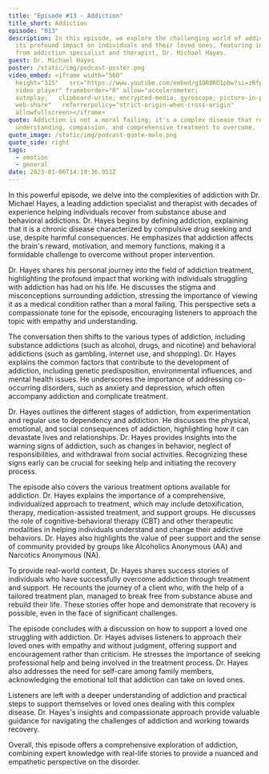 ```yaml
---
title: "Episode #13 - Addiction"
title_short: Addiction
episode: "013"
description: In this episode, we explore the challenging world of addiction and
  its profound impact on individuals and their loved ones, featuring insights
  from addiction specialist and therapist, Dr. Michael Hayes.
guest: Dr. Michael Hayes
poster: /static/img/podcast-poster.png
video_embed: <iframe width="560"
  height="315"   src="https://www.youtube.com/embed/g1QR0RO1pbw?si=zBfpb0Un_vQ2vphz"   title="YouTube
  video player" frameborder="0" allow="accelerometer;
  autoplay;   clipboard-write; encrypted-media; gyroscope; picture-in-picture;
  web-share"   referrerpolicy="strict-origin-when-cross-origin"
  allowfullscreen></iframe>
quote: Addiction is not a moral failing; it's a complex disease that requires
  understanding, compassion, and comprehensive treatment to overcome.
quote_image: /static/img/podcast-quote-male.png
quote_side: right
tags:
  - emotion
  - general
date: 2023-01-06T14:19:36.951Z
---
```

In this powerful episode, we delve into the complexities of addiction with Dr. Michael Hayes, a leading addiction specialist and therapist with decades of experience helping individuals recover from substance abuse and behavioral addictions. Dr. Hayes begins by defining addiction, explaining that it is a chronic disease characterized by compulsive drug seeking and use, despite harmful consequences. He emphasizes that addiction affects the brain's reward, motivation, and memory functions, making it a formidable challenge to overcome without proper intervention.

Dr. Hayes shares his personal journey into the field of addiction treatment, highlighting the profound impact that working with individuals struggling with addiction has had on his life. He discusses the stigma and misconceptions surrounding addiction, stressing the importance of viewing it as a medical condition rather than a moral failing. This perspective sets a compassionate tone for the episode, encouraging listeners to approach the topic with empathy and understanding.

The conversation then shifts to the various types of addiction, including substance addictions (such as alcohol, drugs, and nicotine) and behavioral addictions (such as gambling, internet use, and shopping). Dr. Hayes explains the common factors that contribute to the development of addiction, including genetic predisposition, environmental influences, and mental health issues. He underscores the importance of addressing co-occurring disorders, such as anxiety and depression, which often accompany addiction and complicate treatment.

Dr. Hayes outlines the different stages of addiction, from experimentation and regular use to dependency and addiction. He discusses the physical, emotional, and social consequences of addiction, highlighting how it can devastate lives and relationships. Dr. Hayes provides insights into the warning signs of addiction, such as changes in behavior, neglect of responsibilities, and withdrawal from social activities. Recognizing these signs early can be crucial for seeking help and initiating the recovery process.

The episode also covers the various treatment options available for addiction. Dr. Hayes explains the importance of a comprehensive, individualized approach to treatment, which may include detoxification, therapy, medication-assisted treatment, and support groups. He discusses the role of cognitive-behavioral therapy (CBT) and other therapeutic modalities in helping individuals understand and change their addictive behaviors. Dr. Hayes also highlights the value of peer support and the sense of community provided by groups like Alcoholics Anonymous (AA) and Narcotics Anonymous (NA).

To provide real-world context, Dr. Hayes shares success stories of individuals who have successfully overcome addiction through treatment and support. He recounts the journey of a client who, with the help of a tailored treatment plan, managed to break free from substance abuse and rebuild their life. These stories offer hope and demonstrate that recovery is possible, even in the face of significant challenges.

The episode concludes with a discussion on how to support a loved one struggling with addiction. Dr. Hayes advises listeners to approach their loved ones with empathy and without judgment, offering support and encouragement rather than criticism. He stresses the importance of seeking professional help and being involved in the treatment process. Dr. Hayes also addresses the need for self-care among family members, acknowledging the emotional toll that addiction can take on loved ones.

Listeners are left with a deeper understanding of addiction and practical steps to support themselves or loved ones dealing with this complex disease. Dr. Hayes's insights and compassionate approach provide valuable guidance for navigating the challenges of addiction and working towards recovery.

Overall, this episode offers a comprehensive exploration of addiction, combining expert knowledge with real-life stories to provide a nuanced and empathetic perspective on the disorder.